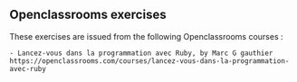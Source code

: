 ## Openclassrooms exercises

These exercises are issued from the following Openclassrooms courses :

	- Lancez-vous dans la programmation avec Ruby, by Marc G gauthier
	https://openclassrooms.com/courses/lancez-vous-dans-la-programmation-avec-ruby

